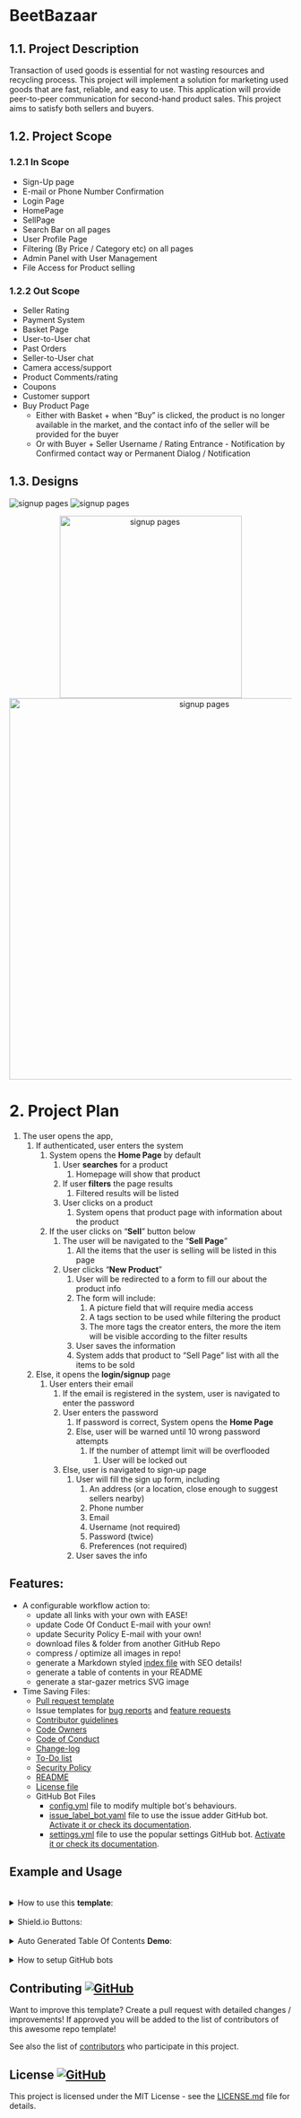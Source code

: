 # BeetBazaar 

## 1.1. **Project Description**

Transaction of used goods is essential for not wasting resources and recycling process. This project will implement a solution for marketing used goods that are fast, reliable, and easy to use. This application will provide peer-to-peer communication for second-hand product sales. This project aims to satisfy both sellers and buyers.

## 1.2. Project Scope

### 1.2.1 In Scope

- Sign-Up page
- E-mail or Phone Number Confirmation
- Login Page
- HomePage
- SellPage
- Search Bar on all pages
- User Profile Page
- Filtering (By Price / Category etc) on all pages
- Admin Panel with User Management
- File Access for Product selling

### 1.2.2 Out Scope

- Seller Rating
- Payment System
- Basket Page
- User-to-User chat
- Past Orders
- Seller-to-User chat
- Camera access/support
- Product Comments/rating
- Coupons
- Customer support
- Buy Product Page
    - Either with Basket + when “Buy” is clicked, the product is no longer available in the market, and the contact info of the seller will be provided for the buyer
    - Or with Buyer + Seller Username / Rating Entrance - Notification by Confirmed contact way or Permanent Dialog / Notification

## 1.3. Designs

<img alt="signup pages" src="https://github.com/bozan/BeetBazaar/blob/main/designed%20templates/signup_signin.png?raw=true"></img></a>
<img alt="signup pages" src="https://github.com/bozan/BeetBazaar/blob/main/designed%20templates/product_pages.png?raw=true"></img></a>


<p align="center">
<img width=325 alt="signup pages" src="https://github.com/bozan/BeetBazaar/blob/main/designed%20templates/profile_page.png?raw=true"></img></a> 
<img width=680 alt="signup pages" src="https://github.com/bozan/BeetBazaar/blob/main/designed%20templates/selling_pages.png?raw=true"></img></a>  
</p>


# 2. Project Plan

1. The user opens the app,
    1. If authenticated, user enters the system
        1. System opens the **Home Page** by default
            1. User **searches** for a product
                1. Homepage will show that product
            2. If user **filters** the page results
                1. Filtered results will be listed
            3. User clicks on a product
                1. System opens that product page with information about the product
        2. If the user clicks on “**Sell**” button below
            1. The user will be navigated to the “**Sell Page**”
                1. All the items that the user is selling will be listed in this page
            2. User clicks “**New Product**”
                1. User will be redirected to a form to fill our about the product info
                2. The form will include:
                    1. A picture field that will require media access
                    2. A tags section to be used while filtering the product
                    3. The more tags the creator enters, the more the item will be visible according to the filter results
                3. User saves the information
                4. System adds that product to “Sell Page” list with all the items to be sold
    2. Else, it opens the **login/signup** page
        1. User enters their email
            1. If the email is registered in the system, user is navigated to enter the password
            2. User enters the password
                1. If password is correct, System opens the **Home Page**
                2. Else, user will be warned until 10 wrong password attempts
                    1. If the number of attempt limit will be overflooded
                        1. User will be locked out
            3. Else, user is navigated to sign-up page
                1. User will fill the sign up form, including
                    1. An address (or a location, close enough to suggest sellers nearby)
                    2. Phone number
                    3. Email
                    4. Username (not required)
                    5. Password (twice)
                    6. Preferences (not required)
                2. User saves the info

## Features:

- A configurable workflow action to:  
  - update all links with your own with EASE!
  - update Code Of Conduct E-mail with your own!
  - update Security Policy E-mail with your own!
  - download files & folder from another GitHub Repo
  - compress / optimize all images in repo!
  - generate a Markdown styled [index file](index.html) with SEO details!
  - generate a table of contents in your README
  - generate a star-gazer metrics SVG image
- Time Saving Files:
  - [Pull request template](.github/pull_request_template.md)
  - Issue templates for [bug reports](.github/ISSUE_TEMPLATE/bug_report.yaml) and
    [feature requests](.github/ISSUE_TEMPLATE/feature_request.yaml)
  - [Contributor guidelines](.github/CONTRIBUTING.md)
  - [Code Owners](.github/CODEOWNERS)
  - [Code of Conduct](.github/CODE_OF_CONDUCT.md)
  - [Change-log](.github/CHANGE_LOG.md)
  - [To-Do list](.github/TO_DO.md)
  - [Security Policy](.github/SECURITY.md)
  - [README](README.md)
  - [License file](LICENSE) 
   - GitHub Bot Files
       -  [config.yml](/.github/config.yml) file to modify multiple bot's behaviours.
       -  [issue_label_bot.yaml](/.github/issue_label_bot.yaml) file to use the issue adder GitHub bot. [Activate it or check its documentation](https://github.com/marketplace/issue-label-bot).
       -  [settings.yml](/.github/settings.yml) file to use the popular settings GitHub bot. [Activate it or check its documentation](https://probot.github.io/apps/settings/).



## Example and Usage

	
 <br>
<details><summary>How to use this <b>template</b>:</summary>
 <br>		
 
 To run any of these tasks you MUST be in the <b>Actions section</b>
 
 <details><summary>How to find the <a href="https://github.com/MarketingPipeline/Awesome-Repo-Template/actions"><b>Action</b></a></summary>
 
<a href="https://github.com/MarketingPipeline/Awesome-Repo-Template/actions"> ![image](https://user-images.githubusercontent.com/86180097/177446180-b71e50d1-df9d-4ef8-8d78-91184702cff0.png) </a>

</details>	

<br>	 
<br>	 
	
<details><summary>How to replace all <b>links</b> with your own:</summary>
<br>	
	
Edit the [repo_config.json](.github/py_repo_tools/repo_config.json) file & set the value for "REPLACE_TEXT_WITH" - to your username & repo name like the following example 

       MyUserName/My-Repo-Name

And run the Repo Generator in Actions - set "Update all links" to <code>checked</code>
 <br>	 <br>	 <br>	 <br>	 <br>	 <br>	 <br>	 <br>	 <br>	
</details>

<br>	 
<br>	 
	
<details><summary>How to replace <b>e-mail</b> in <a href="CODE_OF_CONDUCT.md">Code of Conduct</a> with your own:</summary>
<br>	
	
Edit the [repo_config.json](.github/py_repo_tools/repo_config.json) file & set the value for "EMAIL" - to your e-mail address like the following example. 

       hello_world@github.com

And run the Repo Generator in Actions- set "Update Code Of Conduct Info" to <code>checked</code>
 <br>	 <br>	 <br>	 <br>	 <br>	 <br>	 <br>	 <br>	 <br>	
</details>
<br>	 
<br>	 
	
<details><summary>How to replace <b>e-mail</b> in <a href=".github/SECURITY.md">Security Policy</a> with your own:</summary>
<br>	
	
Edit the [repo_config.json](.github/py_repo_tools/repo_config.json) file & set the value for "EMAIL" - to your e-mail address like the following example. 

       hello_world@github.com

And run the Repo Generator in Actions- set "Update Security Info" to <code>checked</code>
 <br>	 <br>	 <br>	 <br>	 <br>	 <br>	 <br>	 <br>	 <br>	
</details>

<br>	 
<br>	 
	
<details><summary>How to <b>download</b>  file(s) / folder(s) from another GitHub repo</summary>
<br>	
	
<br>
<h3> WARNING</h3>
files downloaded from a repo containing the same name in your current repo will be OVER-WRITTEN.
<br> <br> <br> <br> 
	
In the Repo Generator Actions- set "Download a file or folder from a GitHub Repo" to a GitHub file path or folder.


Example(s)


To download a <b>single file</b>:

     https://github.com/Repo-Owner-UserName/Repo-Name/blob/master/README.md


To download a specific <b>folder</b>:

     https://github.com/Repo-Owner-UserName/Repo-Name/blob/master/Folder-Name
     
 

To download all files in a repo <b>folder</b>:

     https://github.com/Repo-Owner-UserName/Repo-Name/blob/master/
     
     

Note: File's will be placed into main repo path. 

 <br>	 <br>	 <br>	 <br>	 <br>	 <br>	 <br>	 <br>	 <br>	
</details>

<br>	 
<br>	 
	
<details><summary>How to generate a <b>index.html</b> file</summary>
<br>	
	
	
A index.html file will be produced from your README content.

SEO details such as Title, Description & OG images etc are auto-produced using your Repo details.

<b>Note</b> Your README content will be rendered in Github Flavored Markdown using our tool [Markdown-Tag: Add Markdown to any HTML using a <md> tag](https://github.com/MarketingPipeline/Markdown-Tag)

Go to the Repo Generator in Actions- set "Generate Index File" to <code>checked</code>
 <br>	 <br>	 <br>	 <br>	 <br>	 <br>	 <br>	 <br>	 <br>	
</details>
<br>	 
<br>	 
	
<details><summary>How to <b>compress / optimize</b> images in repo</summary>
<br>	
	
<b><i>Note:</b></i> All images in repo will be compressed / optimized (SVG's are NOT supported)

Go to the Repo Generator in Actions- set "Compress / Optimize Images" to <code>checked</code>
 <br>	 <br>	 <br>	 <br>	 <br>	 <br>	 <br>	 <br>	 <br>	
</details>
 <br>		
 
	
<br>	 
<br>	 
	
<details><summary>How to generate <b>Table Of Contents</b>:</summary>
<br>	
To generate tables of contents automatically use anywhere in your README.md file a comment like so

   
&lt;!-- toc -->

&lt;!-- tocstop -->


And when running the Repo Generator in Actions - set "Generate Table Of Contents" to <code>checked</code>


<b><i>WARNING:</i></b> Only 1 table of contents can be generated in a README - if you use more than one you WILL face problems. 
 <br>	 <br>	 <br>	 <br>	 <br>	 <br>	 <br>	 <br>	 <br>	
</details>


 <br>		
 
	
<br>	 
<br>	 
	
<details><summary>How to Generate a <b>Metrics Image</b>:</summary>
<br>	
 
Create a Personal Access Token & create a repo secret called "METRICS_TOKEN" & when running the Repo Generator - set "Generate Metrics Image File" to <code>checked</code> 

You will have an image generated that looks like this!

<img src="stargazers-metrics.svg"></img>

It will be placed in the main repo under the filename <code>stargazers-metrics.svg</code> 

<i>Note:</i> if someone knows how to change this please make a pull request with the image placed to .github folder!


 <br>	 <br>	 <br>	 <br>	 <br>	 <br>	 <br>	 <br>	 <br>	
</details>


<br>	 <br>	 <br>	 <br>	 <br>	 <br>	 <br>	 <br>	 <br>		
</details>
	
<br>	 
	
<details><summary>Shield.io Buttons:</summary>
<br>

<!--Copy & paste whatever buttons you need!-->

_Repo metadata_

	
[![Github license](https://img.shields.io/github/license/MarketingPipeline/Awesome-Repo-Template.svg "Github license")](https://github.com/MarketingPipeline/Awesome-Repo-Template/blob/master/LICENSE)
[![Open issues](https://img.shields.io/github/issues/MarketingPipeline/Awesome-Repo-Template.svg "Open issues")](https://github.com/MarketingPipeline/Awesome-Repo-Template/issues)
[![Closed issues](https://img.shields.io/github/issues-closed/MarketingPipeline/Awesome-Repo-Template.svg "Closed issues")](https://github.com/MarketingPipeline/Awesome-Repo-Template/issues?utf8=✓&q=is%3Aissue+is%3Aclosed)
[![Open Pull Requests](https://img.shields.io/github/issues-pr/MarketingPipeline/Awesome-Repo-Template.svg "Open Pull Requests")](https://github.com/MarketingPipeline/Awesome-Repo-Template/pulls)
[![Closed Pull Requests](https://img.shields.io/github/issues-pr-closed/MarketingPipeline/Awesome-Repo-Template.svg "Closed Pull Requests")](https://github.com/MarketingPipeline/Awesome-Repo-Template/pulls?utf8=✓&q=is%3Apr+is%3Aclosed)
[![Commit activity](https://img.shields.io/github/commit-activity/m/MarketingPipeline/Awesome-Repo-Template.svg "Commit activity")](https://github.com/MarketingPipeline/Awesome-Repo-Template/graphs/commit-activity)
[![GitHub contributors](https://img.shields.io/github/contributors/MarketingPipeline/Awesome-Repo-Template.svg "Github contributors")](https://github.com/MarketingPipeline/Awesome-Repo-Template/graphs/contributors)
[![Last commit](https://img.shields.io/github/last-commit/MarketingPipeline/Awesome-Repo-Template.svg "Last commit")](https://github.com/MarketingPipeline/Awesome-Repo-Template/commits/master)
[![GitHub tag](https://img.shields.io/github/tag/MarketingPipeline/Awesome-Repo-Template?include_prereleases=&sort=semver&color=blue)](https://github.com/MarketingPipeline/Awesome-Repo-Template/releases/)



_Social buttons_

[![MarketingPipeline - Awesome-Repo-Template](https://img.shields.io/static/v1?label=MarketingPipeline&message=Awesome-Repo-Template&color=blue&logo=github)](https://github.com/MarketingPipeline/Awesome-Repo-Template "Go to GitHub repo")
[![stars - Awesome-Repo-Template](https://img.shields.io/github/stars/MarketingPipeline/Awesome-Repo-Template?style=social)](https://github.com/MarketingPipeline/Awesome-Repo-Template)
[![forks - Awesome-Repo-Template](https://img.shields.io/github/forks/MarketingPipeline/Awesome-Repo-Template?style=social)](https://github.com/MarketingPipeline/Awesome-Repo-Template)



_Call-to-Action buttons_



[![Use this template](https://img.shields.io/badge/Generate-Use_this_template-2ea44f?style=for-the-badge)](https://github.com/MarketingPipeline/Awesome-Repo-Template/generate)

[![View site - GH Pages](https://img.shields.io/badge/View_site-GH_Pages-2ea44f?style=for-the-badge)](https://marketingpip.github.io/Awesome-Repo-Template/)


_Documentation button_


[![view - Documentation](https://img.shields.io/badge/view-Documentation-blue?style=for-the-badge)](/README.MD "Go to project documentation")


_Custom button_

<img alt="Custom Shield.io Button" src="https://img.shields.io/badge/Custom-Button-blue.svg?style=flat-square"></img>	


<br>	 <br>	 <br>	 <br>	 <br>	 <br>	 <br>	 <br>	 <br>	
</details>
	
<br>	 
	 

<details><summary>Auto Generated Table Of Contents <b> Demo</b>:</summary>
<br>
<!------- Table Of Contents Will Auto Generate In Side Of Here ---- >

<!-- toc -->

- [Features:](#features)
- [Example and Usage](#example-and-usage)
- [Contributing <a href="https://github.com/MarketingPipeline/Awesome-Repo-Template/graphs/contributors"> ![GitHub](https://img.shields.io/github/contributors/MarketingPipeline/Awesome-Repo-Template) </a>](#contributing-a-hrefhttpsgithubcommarketingpipelineawesome-repo-templategraphscontributors-githubhttpsimgshieldsiogithubcontributorsmarketingpipelineawesome-repo-template-a)
- [License <a href="LICENSE"> ![GitHub](https://img.shields.io/github/license/MarketingPipeline/Awesome-Repo-Template) </a>](#license-a-hreflicense-githubhttpsimgshieldsiogithublicensemarketingpipelineawesome-repo-template-a)

<!-- tocstop -->

</details>
	
 
	
<br>	 
<details>
<summary> How to setup GitHub bots </summary>

<br>
These are bots that are prepared and configured for this template. They need to be activated to properly work.

<br>
<br>

1. The `issue_label_bot.yaml` file depends on the **issue label bot** [Activate it or check its documentation](https://github.com/marketplace/issue-label-bot)(✓ highly recommended).
2. The `settings.yml` file depends on the **settings label bot** [Activate it or check its documentation](https://probot.github.io/apps/settings/) (optional).
3. The `config.yml` file depends on the bot **welcome bot** [Activate it or check its documentation](https://probot.github.io/apps/welcome/) and [to-do bot](https://probot.github.io/apps/todo/) (optional).

</details>





## Contributing <a href="https://github.com/MarketingPipeline/Awesome-Repo-Template/graphs/contributors"> ![GitHub](https://img.shields.io/github/contributors/MarketingPipeline/Awesome-Repo-Template) </a>

Want to improve this template? Create a pull request with detailed changes / improvements! If approved you will be added to the list of contributors of this awesome repo template!

See also the list of
[contributors](https://github.com/MarketingPipeline/Awesome-Repo-Template/graphs/contributors) who
participate in this project.

## License <a href="LICENSE"> ![GitHub](https://img.shields.io/github/license/MarketingPipeline/Awesome-Repo-Template) </a>

This project is licensed under the MIT License - see the
[LICENSE.md](https://github.com/MarketingPipeline/Awesome-Repo-Template/blob/main/LICENSE) file for
details.




